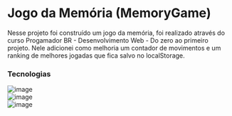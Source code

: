 # Jogo da Memória (MemoryGame)

Nesse projeto foi construído um jogo da memória, foi realizado através do curso Progamador BR - Desenvolvimento Web - Do zero ao primeiro projeto. 
Nele adicionei como melhoria um contador de movimentos e um ranking de melhores jogadas que fica salvo no localStorage.

### Tecnologias
![image](https://img.shields.io/badge/HTML-orange?style=for-the-badge&logo=html5&logoColor=white)
<br>
![image](https://img.shields.io/badge/CSS-blue?&style=for-the-badge&logo=css3&logoColor=white) 
<br>
![image](https://img.shields.io/badge/JavaScript-F7DF1E?style=for-the-badge&logo=javascript&logoColor=black) 
<br>
 

